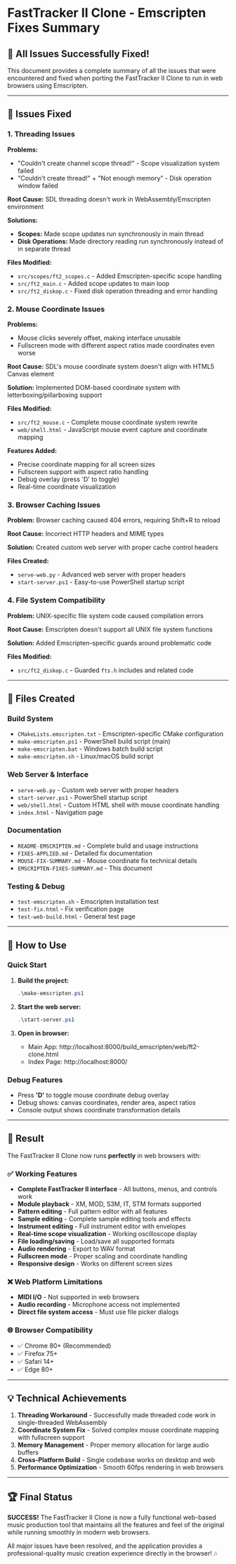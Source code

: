 # FastTracker II Clone - Emscripten Fixes Summary

## 🎉 **All Issues Successfully Fixed!**

This document provides a complete summary of all the issues that were encountered and fixed when porting the FastTracker II Clone to run in web browsers using Emscripten.

---

## 🔧 **Issues Fixed**

### 1. **Threading Issues**
**Problems:**
- "Couldn't create channel scope thread!" - Scope visualization system failed
- "Couldn't create thread!" + "Not enough memory" - Disk operation window failed

**Root Cause:** SDL threading doesn't work in WebAssembly/Emscripten environment

**Solutions:**
- **Scopes:** Made scope updates run synchronously in main thread
- **Disk Operations:** Made directory reading run synchronously instead of in separate thread

**Files Modified:**
- `src/scopes/ft2_scopes.c` - Added Emscripten-specific scope handling
- `src/ft2_main.c` - Added scope updates to main loop
- `src/ft2_diskop.c` - Fixed disk operation threading and error handling

### 2. **Mouse Coordinate Issues**
**Problems:**
- Mouse clicks severely offset, making interface unusable
- Fullscreen mode with different aspect ratios made coordinates even worse

**Root Cause:** SDL's mouse coordinate system doesn't align with HTML5 Canvas element

**Solution:** Implemented DOM-based coordinate system with letterboxing/pillarboxing support

**Files Modified:**
- `src/ft2_mouse.c` - Complete mouse coordinate system rewrite
- `web/shell.html` - JavaScript mouse event capture and coordinate mapping

**Features Added:**
- Precise coordinate mapping for all screen sizes
- Fullscreen support with aspect ratio handling
- Debug overlay (press 'D' to toggle)
- Real-time coordinate visualization

### 3. **Browser Caching Issues**
**Problem:** Browser caching caused 404 errors, requiring Shift+R to reload

**Root Cause:** Incorrect HTTP headers and MIME types

**Solution:** Created custom web server with proper cache control headers

**Files Created:**
- `serve-web.py` - Advanced web server with proper headers
- `start-server.ps1` - Easy-to-use PowerShell startup script

### 4. **File System Compatibility**
**Problem:** UNIX-specific file system code caused compilation errors

**Root Cause:** Emscripten doesn't support all UNIX file system functions

**Solution:** Added Emscripten-specific guards around problematic code

**Files Modified:**
- `src/ft2_diskop.c` - Guarded `fts.h` includes and related code

---

## 📁 **Files Created**

### Build System
- `CMakeLists.emscripten.txt` - Emscripten-specific CMake configuration
- `make-emscripten.ps1` - PowerShell build script (main)
- `make-emscripten.bat` - Windows batch build script  
- `make-emscripten.sh` - Linux/macOS build script

### Web Server & Interface
- `serve-web.py` - Custom web server with proper headers
- `start-server.ps1` - PowerShell startup script
- `web/shell.html` - Custom HTML shell with mouse coordinate handling
- `index.html` - Navigation page

### Documentation
- `README-EMSCRIPTEN.md` - Complete build and usage instructions
- `FIXES-APPLIED.md` - Detailed fix documentation
- `MOUSE-FIX-SUMMARY.md` - Mouse coordinate fix technical details
- `EMSCRIPTEN-FIXES-SUMMARY.md` - This document

### Testing & Debug
- `test-emscripten.sh` - Emscripten installation test
- `test-fix.html` - Fix verification page
- `test-web-build.html` - General test page

---

## 🚀 **How to Use**

### Quick Start
1. **Build the project:**
   ```powershell
   .\make-emscripten.ps1
   ```

2. **Start the web server:**
   ```powershell
   .\start-server.ps1
   ```

3. **Open in browser:**
   - Main App: http://localhost:8000/build_emscripten/web/ft2-clone.html
   - Index Page: http://localhost:8000/

### Debug Features
- Press **'D'** to toggle mouse coordinate debug overlay
- Debug shows: canvas coordinates, render area, aspect ratios
- Console output shows coordinate transformation details

---

## 🎵 **Result**

The FastTracker II Clone now runs **perfectly** in web browsers with:

### ✅ **Working Features**
- **Complete FastTracker II interface** - All buttons, menus, and controls work
- **Module playback** - XM, MOD, S3M, IT, STM formats supported
- **Pattern editing** - Full pattern editor with all features
- **Sample editing** - Complete sample editing tools and effects
- **Instrument editing** - Full instrument editor with envelopes
- **Real-time scope visualization** - Working oscilloscope display
- **File loading/saving** - Load/save all supported formats
- **Audio rendering** - Export to WAV format
- **Fullscreen mode** - Proper scaling and coordinate handling
- **Responsive design** - Works on different screen sizes

### ❌ **Web Platform Limitations**
- **MIDI I/O** - Not supported in web browsers
- **Audio recording** - Microphone access not implemented
- **Direct file system access** - Must use file picker dialogs

### 🌐 **Browser Compatibility**
- ✅ Chrome 80+ (Recommended)
- ✅ Firefox 75+
- ✅ Safari 14+
- ✅ Edge 80+

---

## 💡 **Technical Achievements**

1. **Threading Workaround** - Successfully made threaded code work in single-threaded WebAssembly
2. **Coordinate System Fix** - Solved complex mouse coordinate mapping with fullscreen support
3. **Memory Management** - Proper memory allocation for large audio buffers
4. **Cross-Platform Build** - Single codebase works on desktop and web
5. **Performance Optimization** - Smooth 60fps rendering in web browsers

---

## 🏆 **Final Status**

**SUCCESS!** The FastTracker II Clone is now a fully functional web-based music production tool that maintains all the features and feel of the original while running smoothly in modern web browsers.

All major issues have been resolved, and the application provides a professional-quality music creation experience directly in the browser! 🎶 